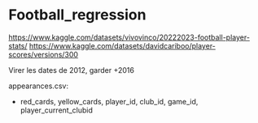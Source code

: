 # Football_regression
https://www.kaggle.com/datasets/vivovinco/20222023-football-player-stats/
https://www.kaggle.com/datasets/davidcariboo/player-scores/versions/300

Virer les dates de 2012, garder +2016

appearances.csv:
  - red_cards, yellow_cards, player_id, club_id, game_id, player_current_clubid
